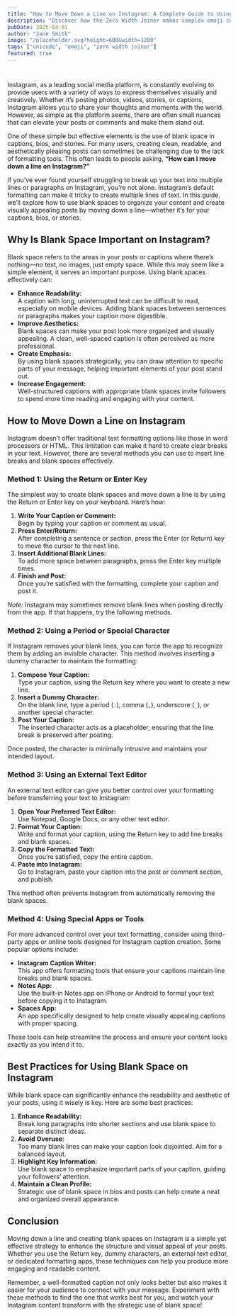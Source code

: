 ```yaml
---
title: "How to Move Down a Line on Instagram: A Complete Guide to Using Blank Space"
description: "Discover how the Zero Width Joiner makes complex emoji combinations possible."
pubDate: 2025-04-01
author: "Jane Smith"
image: "/placeholder.svg?height=600&width=1200"
tags: ["unicode", "emoji", "zero width joiner"]
featured: true
---
```

# 

Instagram, as a leading social media platform, is constantly evolving to provide users with a variety of ways to express themselves visually and creatively. Whether it’s posting photos, videos, stories, or captions, Instagram allows you to share your thoughts and moments with the world. However, as simple as the platform seems, there are often small nuances that can elevate your posts or comments and make them stand out.

One of these simple but effective elements is the use of blank space in captions, bios, and stories. For many users, creating clean, readable, and aesthetically pleasing posts can sometimes be challenging due to the lack of formatting tools. This often leads to people asking, **“How can I move down a line on Instagram?”**

If you’ve ever found yourself struggling to break up your text into multiple lines or paragraphs on Instagram, you’re not alone. Instagram’s default formatting can make it tricky to create multiple lines of text. In this guide, we’ll explore how to use blank spaces to organize your content and create visually appealing posts by moving down a line—whether it’s for your captions, bios, or stories.

## Why Is Blank Space Important on Instagram?

Blank space refers to the areas in your posts or captions where there’s nothing—no text, no images, just empty space. While this may seem like a simple element, it serves an important purpose. Using blank spaces effectively can:

- **Enhance Readability:**  
  A caption with long, uninterrupted text can be difficult to read, especially on mobile devices. Adding blank spaces between sentences or paragraphs makes your caption more digestible.
- **Improve Aesthetics:**  
  Blank spaces can make your post look more organized and visually appealing. A clean, well-spaced caption is often perceived as more professional.
- **Create Emphasis:**  
  By using blank spaces strategically, you can draw attention to specific parts of your message, helping important elements of your post stand out.
- **Increase Engagement:**  
  Well-structured captions with appropriate blank spaces invite followers to spend more time reading and engaging with your content.


## How to Move Down a Line on Instagram

Instagram doesn’t offer traditional text formatting options like those in word processors or HTML. This limitation can make it hard to create clear breaks in your text. However, there are several methods you can use to insert line breaks and blank spaces effectively.

### Method 1: Using the Return or Enter Key

The simplest way to create blank spaces and move down a line is by using the Return or Enter key on your keyboard. Here’s how:

1. **Write Your Caption or Comment:**  
   Begin by typing your caption or comment as usual.
2. **Press Enter/Return:**  
   After completing a sentence or section, press the Enter (or Return) key to move the cursor to the next line.
3. **Insert Additional Blank Lines:**  
   To add more space between paragraphs, press the Enter key multiple times.
4. **Finish and Post:**  
   Once you’re satisfied with the formatting, complete your caption and post it.

*Note:* Instagram may sometimes remove blank lines when posting directly from the app. If that happens, try the following methods.

### Method 2: Using a Period or Special Character

If Instagram removes your blank lines, you can force the app to recognize them by adding an invisible character. This method involves inserting a dummy character to maintain the formatting:

1. **Compose Your Caption:**  
   Type your caption, using the Return key where you want to create a new line.
2. **Insert a Dummy Character:**  
   On the blank line, type a period (`.`), comma (`,`), underscore (`_`), or another special character.
3. **Post Your Caption:**  
   The inserted character acts as a placeholder, ensuring that the line break is preserved after posting.

Once posted, the character is minimally intrusive and maintains your intended layout.

### Method 3: Using an External Text Editor

An external text editor can give you better control over your formatting before transferring your text to Instagram:

1. **Open Your Preferred Text Editor:**  
   Use Notepad, Google Docs, or any other text editor.
2. **Format Your Caption:**  
   Write and format your caption, using the Return key to add line breaks and blank spaces.
3. **Copy the Formatted Text:**  
   Once you’re satisfied, copy the entire caption.
4. **Paste into Instagram:**  
   Go to Instagram, paste your caption into the post or comment section, and publish.

This method often prevents Instagram from automatically removing the blank spaces.

### Method 4: Using Special Apps or Tools

For more advanced control over your text formatting, consider using third-party apps or online tools designed for Instagram caption creation. Some popular options include:

- **Instagram Caption Writer:**  
  This app offers formatting tools that ensure your captions maintain line breaks and blank spaces.
- **Notes App:**  
  Use the built-in Notes app on iPhone or Android to format your text before copying it to Instagram.
- **Spaces App:**  
  An app specifically designed to help create visually appealing captions with proper spacing.

These tools can help streamline the process and ensure your content looks exactly as you intend it to.



## Best Practices for Using Blank Space on Instagram

While blank space can significantly enhance the readability and aesthetic of your posts, using it wisely is key. Here are some best practices:

1. **Enhance Readability:**  
   Break long paragraphs into shorter sections and use blank space to separate distinct ideas.
2. **Avoid Overuse:**  
   Too many blank lines can make your caption look disjointed. Aim for a balanced layout.
3. **Highlight Key Information:**  
   Use blank space to emphasize important parts of your caption, guiding your followers’ attention.
4. **Maintain a Clean Profile:**  
   Strategic use of blank space in bios and posts can help create a neat and organized overall appearance.



## Conclusion

Moving down a line and creating blank spaces on Instagram is a simple yet effective strategy to enhance the structure and visual appeal of your posts. Whether you use the Return key, dummy characters, an external text editor, or dedicated formatting apps, these techniques can help you produce more engaging and readable content.

Remember, a well-formatted caption not only looks better but also makes it easier for your audience to connect with your message. Experiment with these methods to find the one that works best for you, and watch your Instagram content transform with the strategic use of blank space!
